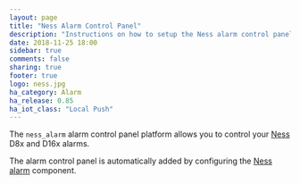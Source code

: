 ```yaml
---
layout: page
title: "Ness Alarm Control Panel"
description: "Instructions on how to setup the Ness alarm control panel within Home Assistant."
date: 2018-11-25 18:00
sidebar: true
comments: false
sharing: true
footer: true
logo: ness.jpg
ha_category: Alarm
ha_release: 0.85
ha_iot_class: "Local Push"
---
```



The `ness_alarm` alarm control panel platform allows you to control your [Ness](http://nesscorporation.com/) D8x and D16x alarms.

The alarm control panel is automatically added by configuring the [Ness alarm](/components/ness_alarm/) component.
